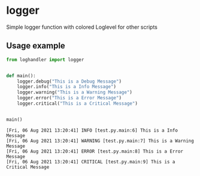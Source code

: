 # logger

Simple logger function with colored Loglevel for other scripts

## Usage example
```python
from loghandler import logger


def main():
    logger.debug("This is a Debug Message")
    logger.info("This is a Info Message")
    logger.warning("This is a Warning Message")
    logger.error("This is a Error Message")
    logger.critical("This is a Critical Message")


main()
```

```
[Fri, 06 Aug 2021 13:20:41] INFO [test.py.main:6] This is a Info Message
[Fri, 06 Aug 2021 13:20:41] WARNING [test.py.main:7] This is a Warning Message
[Fri, 06 Aug 2021 13:20:41] ERROR [test.py.main:8] This is a Error Message
[Fri, 06 Aug 2021 13:20:41] CRITICAL [test.py.main:9] This is a Critical Message
```